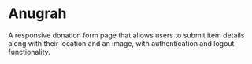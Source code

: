 # Anugrah
A responsive donation form page that allows users to submit item details along with their location and an image, with authentication and logout functionality.
